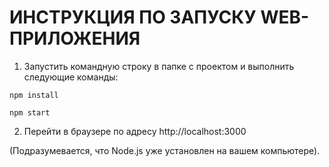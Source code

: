 # ИНСТРУКЦИЯ ПО ЗАПУСКУ WEB-ПРИЛОЖЕНИЯ
1. Запустить командную строку в папке с проектом и выполнить следующие команды:

```npm install``` 

```npm start```

2. Перейти в браузере по адресу http://localhost:3000

(Подразумевается, что Node.js уже установлен на вашем компьютере).
